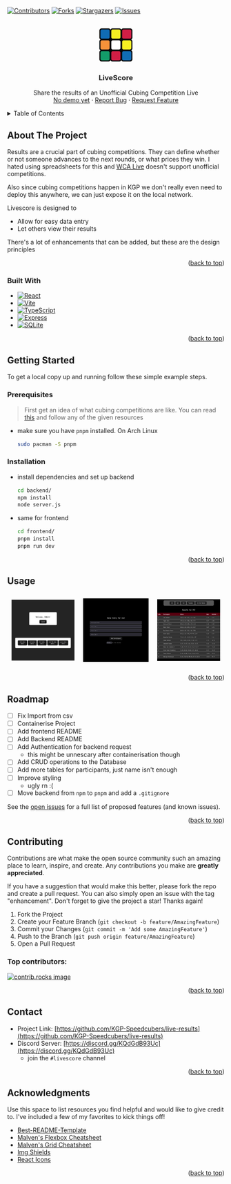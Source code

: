 <!-- Improved compatibility of back to top link: See: https://github.com/othneildrew/Best-README-Template/pull/73 -->
<a id="readme-top"></a>
<!--
*** Thanks for checking out the Best-README-Template. If you have a suggestion
*** that would make this better, please fork the repo and create a pull request
*** or simply open an issue with the tag "enhancement".
*** Don't forget to give the project a star!
*** Thanks again! Now go create something AMAZING! :D
-->



<!-- PROJECT SHIELDS -->
<!--
*** I'm using markdown "reference style" links for readability.
*** Reference links are enclosed in brackets [ ] instead of parentheses ( ).
*** See the bottom of this document for the declaration of the reference variables
*** for contributors-url, forks-url, etc. This is an optional, concise syntax you may use.
*** https://www.markdownguide.org/basic-syntax/#reference-style-links
-->
[![Contributors][contributors-shield]][contributors-url]
[![Forks][forks-shield]][forks-url]
[![Stargazers][stars-shield]][stars-url]
[![Issues][issues-shield]][issues-url]

<!-- PROJECT LOGO -->
<br />
<div align="center">
  <a href="https://github.com/KGP-Speedcubers/live-results">
    <img src="./assets/kgpspeedcubers_logo_nobg.png" alt="Logo" width="80" height="80">
  </a>

  <h3 align="center">LiveScore</h3>

  <p align="center">
    Share the results of an Unofficial Cubing Competition Live
    <br />
    <a href="https://github.com/KGP-Speedcubers/live-results">No demo yet</a>
    ·
    <a href="https://github.com/KGP-Speedcubers/live-results/issues/new?labels=bug&template=bug-report---.md">Report Bug</a>
    ·
    <a href="https://github.com/KGP-Speedcubers/live-results/issues/new?labels=enhancement&template=feature-request---.md">Request Feature</a>
  </p>
</div>



<!-- TABLE OF CONTENTS -->
<details>
  <summary>Table of Contents</summary>
  <ol>
    <li>
      <a href="#about-the-project">About The Project</a>
      <ul>
        <li><a href="#built-with">Built With</a></li>
      </ul>
    </li>
    <li>
      <a href="#getting-started">Getting Started</a>
      <ul>
        <li><a href="#prerequisites">Prerequisites</a></li>
        <li><a href="#installation">Installation</a></li>
      </ul>
    </li>
    <li><a href="#usage">Usage</a></li>
    <li><a href="#roadmap">Roadmap</a></li>
    <li><a href="#contributing">Contributing</a></li>
    <li><a href="#contact">Contact</a></li>
    <li><a href="#acknowledgments">Acknowledgments</a></li>
  </ol>
</details>



<!-- ABOUT THE PROJECT -->
## About The Project

Results are a crucial part of cubing competitions. They can define whether or not someone 
advances to the next rounds, or what prices they win. I hated using spreadsheets
for this and [WCA Live](https://live.worldcubeassociation.org/) doesn't support
unofficial competitions. 

Also since cubing competitions happen in KGP we don't really even need to deploy this anywhere, 
we can just expose it on the local network. 

Livescore is designed to 
- Allow for easy data entry
- Let others view their results

There's a lot of enhancements that can be added, but these are the design principles

<p align="right">(<a href="#readme-top">back to top</a>)</p>



### Built With

* [![React][React.js]][React-url]
* [![Vite][Vite]][Vite-url]
* [![TypeScript][TypeScript]][TypeScript-url]
* [![Express][Express]][Express-url]
* [![SQLite][SQLite]][SQLite-url]

<p align="right">(<a href="#readme-top">back to top</a>)</p>



<!-- GETTING STARTED -->
## Getting Started

To get a local copy up and running follow these simple example steps.

### Prerequisites

> First get an idea of what cubing competitions are like. You can read [this](https://docs.google.com/document/d/1ApM7HCa9DnJVZYJqFS2xz5ZlW6sSQiF2gRAkypDoNhY/edit?tab=t.0)
and follow any of the given resources

* make sure you have `pnpm` installed. On Arch Linux
  ```sh
  sudo pacman -S pnpm
  ```


### Installation

* install dependencies and set up backend
  ```sh
  cd backend/
  npm install
  node server.js
  ```
* same for frontend
  ```sh
  cd frontend/
  pnpm install
  pnpm run dev
  ```

<p align="right">(<a href="#readme-top">back to top</a>)</p>



<!-- USAGE EXAMPLES -->
## Usage

<div style="display: flex; justify-content: space-around; align-items: center;">

  <div style="margin: 10px;">
    <img src="./assets/adminpage.png" alt="Image 1" style="max-width: 100%; height: auto;">
  </div>

  <div style="margin: 10px;">
    <img src="./assets/dataentry.png" alt="Image 2" style="max-width: 100%; height: auto;">
  </div>

  <div style="margin: 10px;">
    <img src="./assets/2x2_Results.png" alt="Image 3" style="max-width: 100%; height: auto;">
  </div>

</div>

<p align="right">(<a href="#readme-top">back to top</a>)</p>



<!-- ROADMAP -->
## Roadmap

- [ ] Fix Import from csv
- [ ] Containerise Project
- [ ] Add frontend README
- [ ] Add Backend README
- [ ] Add Authentication for backend request
  * this might be unnescary after containerisation though
- [ ] Add CRUD operations to the Database
- [ ] Add more tables for participants, just name isn't enough
- [ ] Improve styling
  * ugly rn :(
- [ ] Move backend from `npm` to `pnpm` and add a `.gitignore`

See the [open issues](https://github.com/KGP-Speedcubers/live-results/issues) for a full list of proposed features (and known issues).

<p align="right">(<a href="#readme-top">back to top</a>)</p>



<!-- CONTRIBUTING -->
## Contributing

Contributions are what make the open source community such an amazing place to learn, inspire, and create. Any contributions you make are **greatly appreciated**.

If you have a suggestion that would make this better, please fork the repo and create a pull request. You can also simply open an issue with the tag "enhancement".
Don't forget to give the project a star! Thanks again!

1. Fork the Project
2. Create your Feature Branch (`git checkout -b feature/AmazingFeature`)
3. Commit your Changes (`git commit -m 'Add some AmazingFeature'`)
4. Push to the Branch (`git push origin feature/AmazingFeature`)
5. Open a Pull Request

### Top contributors:

<a href="https://github.com/KGP-Speedcubers/live-results/graphs/contributors">
  <img src="https://contrib.rocks/image?repo=KGP-Speedcubers/live-results" alt="contrib.rocks image" />
</a>

<p align="right">(<a href="#readme-top">back to top</a>)</p>

<!-- CONTACT -->
## Contact

* Project Link: [https://github.com/KGP-Speedcubers/live-results](https://github.com/KGP-Speedcubers/live-results)
* Discord Server: [https://discord.gg/KQdGdB93Uc](https://discord.gg/KQdGdB93Uc)
  * join the `#livescore` channel

<p align="right">(<a href="#readme-top">back to top</a>)</p>



<!-- ACKNOWLEDGMENTS -->
## Acknowledgments

Use this space to list resources you find helpful and would like to give credit to. I've included a few of my favorites to kick things off!

* [Best-README-Template](https://github.com/othneildrew/Best-README-Template)
* [Malven's Flexbox Cheatsheet](https://flexbox.malven.co/)
* [Malven's Grid Cheatsheet](https://grid.malven.co/)
* [Img Shields](https://shields.io)
* [React Icons](https://react-icons.github.io/react-icons/search)

<p align="right">(<a href="#readme-top">back to top</a>)</p>



<!-- MARKDOWN LINKS & IMAGES -->
<!-- https://www.markdownguide.org/basic-syntax/#reference-style-links -->
[contributors-shield]: https://img.shields.io/github/contributors/KGP-Speedcubers/live-results.svg?style=for-the-badge
[contributors-url]: https://github.com/KGP-Speedcubers/live-results/graphs/contributors
[forks-shield]: https://img.shields.io/github/forks/KGP-Speedcubers/live-results.svg?style=for-the-badge
[forks-url]: https://github.com/KGP-Speedcubers/live-results/network/members
[stars-shield]: https://img.shields.io/github/stars/KGP-Speedcubers/live-results.svg?style=for-the-badge
[stars-url]: https://github.com/KGP-Speedcubers/live-results/stargazers
[issues-shield]: https://img.shields.io/github/issues/KGP-Speedcubers/live-results.svg?style=for-the-badge
[issues-url]: https://github.com/KGP-Speedcubers/live-results/issues
[license-shield]: https://img.shields.io/github/license/KGP-Speedcubers/live-results.svg?style=for-the-badge
[license-url]: https://github.com/KGP-Speedcubers/live-results/blob/master/LICENSE.txt
[linkedin-shield]: https://img.shields.io/badge/-LinkedIn-black.svg?style=for-the-badge&logo=linkedin&colorB=555
[linkedin-url]: https://linkedin.com/in/KGP-Speedcubers
[product-screenshot]: images/screenshot.png
[React.js]: https://img.shields.io/badge/React-20232A?style=for-the-badge&logo=react&logoColor=61DAFB
[React-url]: https://reactjs.org/
[Vite]: https://img.shields.io/badge/Vite-646CFF?style=for-the-badge&logo=vite&logoColor=FFFFFF
[Vite-url]: https://vite.dev/
[TypeScript]: https://img.shields.io/badge/TypeScript-007ACC?style=for-the-badge&logo=typescript&logoColor=white
[TypeScript-url]: https://www.typescriptlang.org/
[SQLite]: https://img.shields.io/badge/SQLite-003B57?style=for-the-badge&logo=sqlite&logoColor=white
[SQLite-url]: https://www.sqlite.org
[Express]: https://img.shields.io/badge/Express-404D59?style=for-the-badge&logo=express&logoColor=white
[Express-url]: https://expressjs.com//
